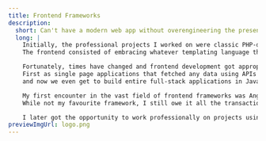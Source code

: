 ```yaml
---
title: Frontend Frameworks
description:
  short: Can't have a modern web app without overengineering the presentational layer
  long: |
    Initially, the professional projects I worked on were classic PHP-driven websites. 
    The frontend consisted of embracing whatever templating language the CMS tool provided and bolting a stylesheet and a bundled JS file on top.

    Fortunately, times have changed and frontend development got appropriate tooling. 
    First as single page applications that fetched any data using APIs exclusively on the client-side, 
    and now we even get to build entire full-stack applications in JavaScript.

    My first encounter in the vast field of frontend frameworks was Angular. 
    While not my favourite framework, I still owe it all the transactional knowledge about state management and reactive programming that proved itself useful later on in my career. 

    I later got the opportunity to work professionally on projects using Gatsby, Next.js, React.js+Vite, nuxt, Svelte and Sveltekit.
previewImgUrl: logo.png
---
```

